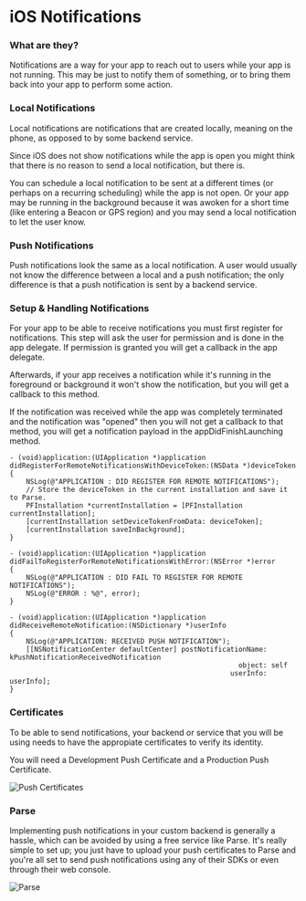 # iOS Notifications

### What are they?

Notifications are a way for your app to reach out to users while your app is not running. This may be just to notify them of something, or to bring them back into your app to perform some action.

### Local Notifications

Local notifications are notifications that are created locally, meaning on the phone, as opposed to by some backend service.

Since iOS does not show notifications while the app is open you might think that there is no reason to send a local notification, but there is.

You can schedule a local notification to be sent at a different times (or perhaps on a recurring scheduling) while the app is not open. Or your app may be running in the background because it was awoken for a short time (like entering a Beacon or GPS region) and you may send a local notification to let the user know.

### Push Notifications

Push notifications look the same as a local notification. A user would usually not know the difference between a local and a push notification; the only difference is that a push notification is sent by a backend service.

### Setup & Handling Notifications

For your app to be able to receive notifications you must first register for notifications. This step will ask the user for permission and is done in the app delegate. If permission is granted you will get a callback in the app delegate.

Afterwards, if your app receives a notification while it's running in the foreground or background it won't show the notification, but you will get a callback to this method.

If the notification was received while the app was completely terminated and the notification was "opened" then you will not get a callback to that method, you will get a notification payload in the appDidFinishLaunching method.

	- (void)application:(UIApplication *)application didRegisterForRemoteNotificationsWithDeviceToken:(NSData *)deviceToken
	{
	    NSLog(@"APPLICATION : DID REGISTER FOR REMOTE NOTIFICATIONS");
	    // Store the deviceToken in the current installation and save it to Parse.
	    PFInstallation *currentInstallation = [PFInstallation currentInstallation];
	    [currentInstallation setDeviceTokenFromData: deviceToken];
	    [currentInstallation saveInBackground];
	}
	
	- (void)application:(UIApplication *)application didFailToRegisterForRemoteNotificationsWithError:(NSError *)error
	{
	    NSLog(@"APPLICATION : DID FAIL TO REGISTER FOR REMOTE NOTIFICATIONS");
	    NSLog(@"ERROR : %@", error);
	}
	
	- (void)application:(UIApplication *)application didReceiveRemoteNotification:(NSDictionary *)userInfo
	{
	    NSLog(@"APPLICATION: RECEIVED PUSH NOTIFICATION");
	    [[NSNotificationCenter defaultCenter] postNotificationName: kPushNotificationReceivedNotification
	                                                        object: self
	                                                      userInfo: userInfo];
	}

### Certificates

To be able to send notifications, your backend or service that you will be using needs to have the appropiate certificates to verify its identity.

You will need a Development Push Certificate and a Production Push Certificate. 

![Push Certificates](http://danielozano.com/images/PushCertificates.png)

### Parse

Implementing push notifications in your custom backend is generally a hassle, which can be avoided by using a free service like Parse. It's really simple to set up; you just have to upload your push certificates to Parse and you're all set to send push notifications using any of their SDKs or even through their web console.

![Parse](http://danielozano.com/images/ParsePush.png)
